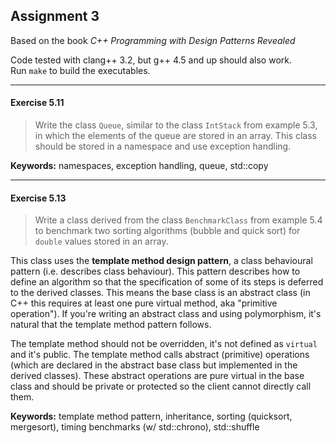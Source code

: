 Assignment 3
------------

Based on the book *C++ Programming with Design Patterns Revealed*

Code tested with clang++ 3.2, but g++ 4.5 and up should also work.  
Run `make` to build the executables.

---

#### Exercise 5.11
> Write the class `Queue`, similar to the class `IntStack` from example 5.3,
> in which the elements of the queue are stored in an array. This class should
> be stored in a namespace and use exception handling.

**Keywords:** namespaces, exception handling, queue, std::copy

---

#### Exercise 5.13
> Write a class derived from the class `BenchmarkClass` from example 5.4 to
> benchmark two sorting algorithms (bubble and quick sort) for `double` values
> stored in an array.

This class uses the **template method design pattern**, a class behavioural
pattern (i.e. describes class behaviour). This pattern describes how to define
an algorithm so that the specification of some of its steps is deferred to the
derived classes. This means the base class is an abstract class (in C++ this
requires at least one pure virtual method, aka "primitive operation").
If you're writing an abstract class and using polymorphism, it's natural that
the template method pattern follows.

The template method should not be overridden, it's not defined as `virtual`
and it's public. The template method calls abstract (primitive) operations
(which are declared in the abstract base class but implemented in the derived
classes). These abstract operations are pure virtual in the base class
and should be private or protected so the client cannot directly call them.

**Keywords:** template method pattern, inheritance, sorting (quicksort,
mergesort), timing benchmarks (w/ std::chrono), std::shuffle
